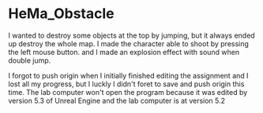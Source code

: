 # HeMa_Obstacle

I wanted to destroy some objects at the top by jumping, but it always ended up destroy the whole map. 
I made the character able to shoot by pressing the left mouse button. 
and I made an explosion effect with sound when double jump.

I forgot to push origin when I initially finished editing the assignment and I lost all my progress, but I luckly I didn't foret to save and push origin this time.
The lab computer won't open the program because it was edited by version 5.3 of Unreal Engine and the lab computer is at version 5.2 
